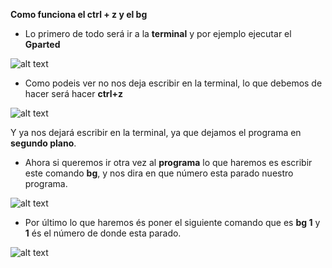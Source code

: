 **Como funciona el ctrl + z y el bg**


- Lo primero de todo será ir a la **terminal** y por ejemplo ejecutar el **Gparted**

![alt text](https://user-images.githubusercontent.com/43348980/47800278-458d7c80-dd2c-11e8-87d1-3349af213f5f.PNG)

- Como podeis ver no nos deja escribir en la terminal, lo que debemos de hacer será hacer **ctrl+z** 

![alt text](https://user-images.githubusercontent.com/43348980/47800287-49b99a00-dd2c-11e8-8586-7ce07448089d.PNG)

Y ya nos dejará escribir en la terminal, ya que dejamos el programa en **segundo plano**.

- Ahora si queremos ir otra vez al **programa** lo que haremos es escribir este comando **bg**, y nos dira en que número esta parado nuestro programa. 

![alt text](https://user-images.githubusercontent.com/43348980/47800294-4de5b780-dd2c-11e8-808a-b45927416d93.PNG)

- Por último lo que haremos és poner el siguiente comando que es **bg 1** y **1** és el número de donde esta parado.

![alt text](https://user-images.githubusercontent.com/43348980/47800298-50e0a800-dd2c-11e8-827e-8f7ffb0e80ae.PNG)
